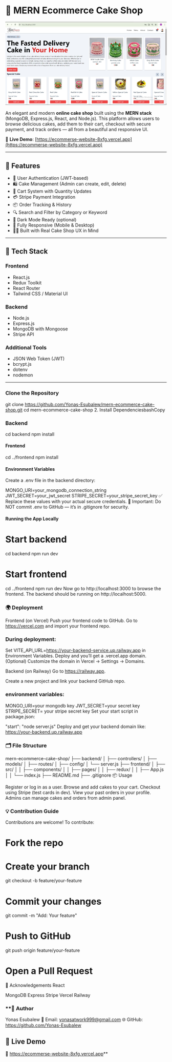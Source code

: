 # 🎂 MERN Ecommerce Cake Shop

[![Homepage Screenshot](https://github.com/Yonas-Esubalew/Ecommerse_website/blob/main/Screenshot%202025-04-11%20221020.png?raw=true)](https://ecommerse-website-8xfg.vercel.app)


An elegant and modern **online cake shop** built using the **MERN stack** (MongoDB, Express.js, React, and Node.js). This platform allows users to browse delicious cakes, add them to their cart, checkout with secure payment, and track orders — all from a beautiful and responsive UI.

🔗 **Live Demo**: [https://ecommerse-website-8xfg.vercel.app](https://ecommerse-website-8xfg.vercel.app)

---

## 🚀 Features

- 🔐 User Authentication (JWT-based)
- 🛍️ Cake Management (Admin can create, edit, delete)
- 🛒 Cart System with Quantity Updates
- 💳 Stripe Payment Integration
- 📦 Order Tracking & History
- 🔍 Search and Filter by Category or Keyword
- 🌙 Dark Mode Ready (optional)
- 📱 Fully Responsive (Mobile & Desktop)
- 🧑‍🍳 Built with Real Cake Shop UX in Mind

---

## 🧰 Tech Stack

### Frontend
- React.js
- Redux Toolkit
- React Router
- Tailwind CSS / Material UI

### Backend
- Node.js
- Express.js
- MongoDB with Mongoose
- Stripe API

### Additional Tools
- JSON Web Token (JWT)
- bcrypt.js
- dotenv
- nodemon

---


### Clone the Repository

git clone https://github.com/Yonas-Esubalew/mern-ecommerce-cake-shop.git
cd mern-ecommerce-cake-shop
2. Install DependenciesbashCopy

### Backend
cd backend
npm install

#### Frontend
cd ../frontend
npm install
#### Environment Variables
Create a .env file in the backend directory:

MONGO_URI=your_mongodb_connection_string
JWT_SECRET=your_jwt_secret
STRIPE_SECRET=your_stripe_secret_key
✅ Replace these values with your actual secure credentials. 🔐 Important: Do NOT commit .env to GitHub — it’s in .gitignore for security.

#### Running the App Locally

# Start backend
cd backend
npm run dev

# Start frontend
cd ../frontend
npm run dev
Now go to http://localhost:3000 to browse the frontend. The backend should be running on http://localhost:5000.

### 🌍 Deployment
Frontend (on Vercel)
Push your frontend code to GitHub.
Go to https://vercel.com and import your frontend repo.

### During deployment:

Set VITE_API_URL=https://your-backend-service.up.railway.app in Environment Variables.
Deploy and you’ll get a .vercel.app domain.
(Optional) Customize the domain in Vercel → Settings → Domains.

Backend (on Railway)
Go to https://railway.app.

Create a new project and link your backend GitHub repo.

### environment variables:

MONGO_URI=your mongodb key
JWT_SECRET=your secret key
STRIPE_SECRET= your stripe secret key
Set your start script in package.json:

"start": "node server.js"
Deploy and get your backend domain like: https://your-backend.up.railway.app

### 🗂 File Structure

mern-ecommerce-cake-shop/
├── backend/
│   ├── controllers/
│   ├── models/
│   ├── routes/
│   ├── config/
│   └── server.js
├── frontend/
│   ├── src/
│   │   ├── components/
│   │   ├── pages/
│   │   ├── redux/
│   │   ├── App.js
│   │   └── index.js
├── README.md
├── .gitignore
📦 Usage

Register or log in as a user.
Browse and add cakes to your cart.
Checkout using Stripe (test cards in dev).
View your past orders in your profile.
Admins can manage cakes and orders from admin panel.

### 💡 Contribution Guide
Contributions are welcome! To contribute:

# Fork the repo
# Create your branch
git checkout -b feature/your-feature

# Commit your changes
git commit -m "Add: Your feature"

# Push to GitHub
git push origin feature/your-feature

# Open a Pull Request
🧠 Acknowledgements
React

MongoDB
Express
Stripe
Vercel
Railway

### **👤 Author
Yonas Esubalew
📧 Email: yonasatwork999@gmail.com
🌐 GitHub: https://github.com/Yonas-Esubalew

## 🔗 Live Demo
🚀 https://ecommerse-website-8xfg.vercel.app**
